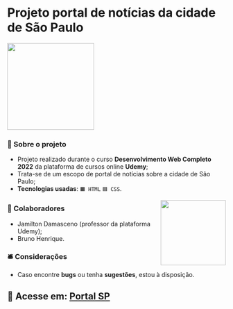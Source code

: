 # Projeto portal de notícias da cidade de São Paulo

<img width="200" src="https://github.com/bhS1lva/Projeto-Portal-de-Noticias/assets/101880543/e927f461-4eab-412e-a6dd-92e7c012d31b"></img>

### 📝 Sobre o projeto

* Projeto realizado durante o curso <strong>Desenvolvimento Web Completo 2022</strong> da plataforma de cursos online <strong>Udemy</strong>;
* Trata-se de um escopo de portal de notícias sobre a cidade de São Paulo;
* <strong>Tecnologias usadas</strong>: `🟧 HTML` `🟦 CSS`.

<img align="right" width="150" src="https://media.discordapp.net/attachments/1012493604599631875/1030256994600358001/bandeiraSPGIF.gif">

### 👥 Colaboradores

* Jamilton Damasceno (professor da plataforma Udemy);
* Bruno Henrique.

### 🛎 Considerações 

* Caso encontre <strong>bugs</strong> ou tenha <strong>sugestões</strong>, estou à disposição.

## 🔗 Acesse em: <a href="https://bhs1lva.github.io/Projeto-Portal-de-Noticias/">Portal SP</a>
